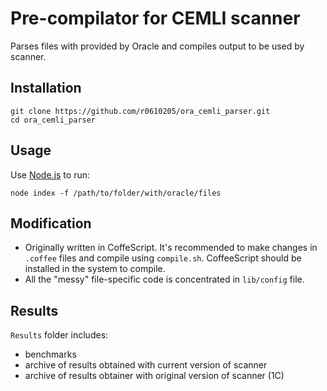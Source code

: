 Pre-compilator for CEMLI scanner
=============
  Parses files with provided by Oracle and compiles output to be used by scanner.

Installation
-----------

    git clone https://github.com/r0610205/ora_cemli_parser.git
    cd ora_cemli_parser


Usage
-----------

Use [Node.js](http://nodejs.org) to run:

    node index -f /path/to/folder/with/oracle/files


Modification
-----------
  * Originally written in CoffeScript. It's recommended to make changes in `.coffee` files and compile using `compile.sh`. CoffeeScript should be installed in the system to compile.
  * All the "messy" file-specific code is concentrated in `lib/config` file. 

Results
-----------

  `Results` folder includes:
  * benchmarks
  * archive of results obtained with current version of scanner
  * archive of results obtainer with original version of scanner (1C)